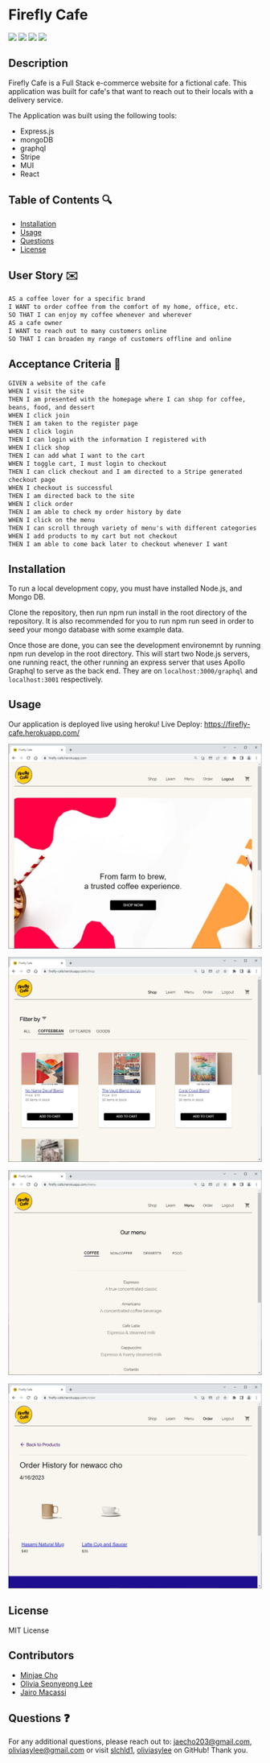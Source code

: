 # Firefly Cafe
<p>
    <img src="https://img.shields.io/github/repo-size/oliviasylee/fluffy-goggles" />
    <img src="https://img.shields.io/github/languages/top/oliviasylee/fluffy-goggles"  />
    <img src="https://img.shields.io/github/last-commit/oliviasylee/fluffy-goggles" />
    <img src="https://img.shields.io/badge/license-MIT-brightgreen"/>
</p>

## Description

Firefly Cafe is a Full Stack e-commerce website for a fictional cafe. This application was built for cafe's that want to reach out to their locals with a delivery service. 

The Application was built using the following tools:

- Express.js
- mongoDB
- graphql
- Stripe
- MUI
- React

## Table of Contents 🔍
* [Installation](#installation)
* [Usage](#usage)
* [Questions](#questions)
* [License](#license)

## User Story ✉️
~~~
AS a coffee lover for a specific brand
I WANT to order coffee from the comfort of my home, office, etc.
SO THAT I can enjoy my coffee whenever and wherever
AS a cafe owner
I WANT to reach out to many customers online
SO THAT I can broaden my range of customers offline and online
~~~
## Acceptance Criteria 📩
~~~
GIVEN a website of the cafe
WHEN I visit the site
THEN I am presented with the homepage where I can shop for coffee, beans, food, and dessert
WHEN I click join
THEN I am taken to the register page
WHEN I click login
THEN I can login with the information I registered with
WHEN I click shop
THEN I can add what I want to the cart
WHEN I toggle cart, I must login to checkout
THEN I can click checkout and I am directed to a Stripe generated checkout page
WHEN I checkout is successful
THEN I am directed back to the site
WHEN I click order
THEN I am able to check my order history by date
WHEN I click on the menu
THEN I can scroll through variety of menu's with different categories
WHEN I add products to my cart but not checkout
THEN I am able to come back later to checkout whenever I want
~~~

## Installation
To run a local development copy, you must have installed Node.js, and Mongo DB.

Clone the repository, then run npm run install in the root directory of the repository. It is also recommended for you to run npm run seed in order to seed your mongo database with some example data.

Once those are done, you can see the development environemnt by running npm run develop in the root directory. This will start two Node.js servers, one running react, the other running an express server that uses Apollo Graphql to serve as the back end. They are on `localhost:3000/graphql` and `localhost:3001` respectively.

## Usage
Our application is deployed live using heroku!
Live Deploy: <a href=https://firefly-cafe.herokuapp.com>https://firefly-cafe.herokuapp.com/</a>

![homepage](./assets/homepage.jpg)

![shop](./assets/shop.jpg)

![menu](./assets/menu.jpg)

![orderhistory](./assets/orderhis.jpg)


## License
MIT License

## Contributors
- [Minjae Cho](https://github.com/slchld1)
- [Olivia Seonyeong Lee](https://github.com/oliviasylee)
- [Jairo Macassi](https://github.com/)

## Questions ❓
For any additional questions, please reach out to: jaecho203@gmail.com, oliviasylee@gmail.com or visit [slchld1](https://github.com/slchld1), [oliviasylee](https://github.com/oliviasylee) on GitHub! Thank you.